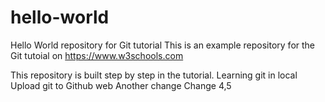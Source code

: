 # hello-world
Hello World repository for Git tutorial
This is an example repository for the Git tutoial on https://www.w3schools.com

This repository is built step by step in the tutorial.
Learning git in local
Upload git to Github web
Another change 
Change 4,5 
